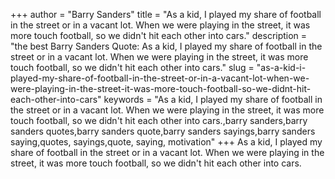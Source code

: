 +++
author = "Barry Sanders"
title = "As a kid, I played my share of football in the street or in a vacant lot. When we were playing in the street, it was more touch football, so we didn't hit each other into cars."
description = "the best Barry Sanders Quote: As a kid, I played my share of football in the street or in a vacant lot. When we were playing in the street, it was more touch football, so we didn't hit each other into cars."
slug = "as-a-kid-i-played-my-share-of-football-in-the-street-or-in-a-vacant-lot-when-we-were-playing-in-the-street-it-was-more-touch-football-so-we-didnt-hit-each-other-into-cars"
keywords = "As a kid, I played my share of football in the street or in a vacant lot. When we were playing in the street, it was more touch football, so we didn't hit each other into cars.,barry sanders,barry sanders quotes,barry sanders quote,barry sanders sayings,barry sanders saying,quotes, sayings,quote, saying, motivation"
+++
As a kid, I played my share of football in the street or in a vacant lot. When we were playing in the street, it was more touch football, so we didn't hit each other into cars.
